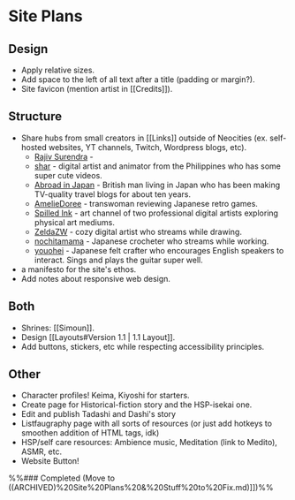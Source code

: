 # Site Plans
## Design
- Apply relative sizes.
- Add space to the left of all text after a title (padding or margin?).
- Site favicon (mention artist in [[Credits]]).
## Structure
- Share hubs from small creators in [[Links]] outside of Neocities (ex. self-hosted websites, YT channels, Twitch, Wordpress blogs, etc).
	- [Rajiv Surendra](https://www.youtube.com/@rajivsurendra) -
	- [shar](https://www.youtube.com/@shar) - digital artist and animator from the Philippines who has some super cute videos.
	- [Abroad in Japan](https://www.youtube.com/@AbroadinJapan) - British man living in Japan who has been making TV-quality travel blogs for about ten years.
	- [AmelieDoree](https://www.youtube.com/@AmelieDoree) - transwoman reviewing Japanese retro games.
	- [Spilled Ink](https://www.youtube.com/@SpilledInkyt) - art channel of two professional digital artists exploring physical art mediums.
	- [ZeldaZW](https://www.twitch.tv/zeldacw) - cozy digital artist who streams while drawing.
	- [nochitamama](https://www.twitch.tv/nochitamama) - Japanese crocheter who streams while working.
	- [youohei](https://www.twitch.tv/yoouhei) - Japanese felt crafter who encourages English speakers to interact. Sings and plays the guitar super well.
- a manifesto for the site's ethos.
- Add notes about responsive web design.
## Both
- Shrines: [[Simoun]].
- Design [[Layouts#Version 1.1 | 1.1 Layout]].
- Add buttons, stickers, etc while respecting accessibility principles.
## Other
- Character profiles! Keima, Kiyoshi for starters.
- Create page for Historical-fiction story and the HSP-isekai one.
- Edit and publish Tadashi and Dashi's story
- Listfaugraphy page with all sorts of resources (or just add hotkeys to smoothen addition of HTML tags, idk)
- HSP/self care resources: Ambience music, Meditation (link to Medito), ASMR, etc.
- Website Button!

%%### Completed (Move to ((ARCHIVED)%20Site%20Plans%20&%20Stuff%20to%20Fix.md)]])%%